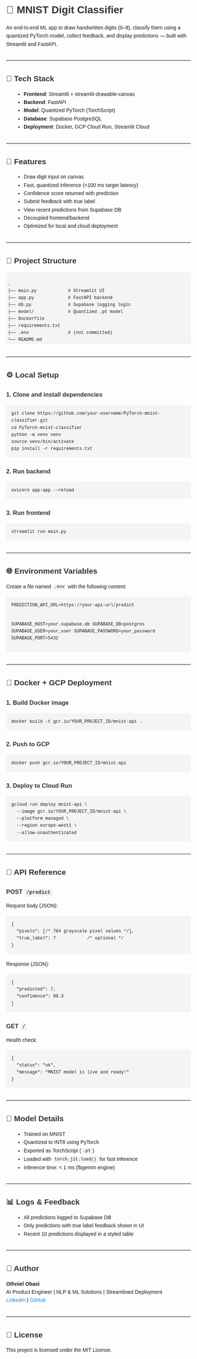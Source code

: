 <!-- README.md for MNIST Digit Classifier -->

<style>
  body {
    font-family: Arial, sans-serif;
    line-height: 1.6;
  }
  h1, h2, h3, h4 {
    color: #333;
    margin-top: 1.5rem;
    margin-bottom: 0.5rem;
  }
  hr {
    border: none;
    border-top: 1px solid #ddd;
    margin: 2rem 0;
  }
  code {
    background-color: #f4f4f4;
    padding: 0.2em 0.4em;
    border-radius: 3px;
    font-family: Menlo, Monaco, Consolas, "Courier New", monospace;
  }
  pre {
    background-color: #f4f4f4;
    padding: 1em;
    border-radius: 4px;
    overflow-x: auto;
    margin: 1rem 0;
  }
  ul, ol {
    margin-left: 1.5rem;
    margin-bottom: 1rem;
  }
  a {
    color: #1e88e5;
    text-decoration: none;
  }
  a:hover {
    text-decoration: underline;
  }
  .note {
    font-size: 0.9rem;
    color: #555;
    margin-top: 0.5rem;
  }
  .project-structure {
    margin: 1rem 0;
  }
  .project-structure code {
    display: block;
    white-space: pre;
  }
</style>

<h1>🧠 MNIST Digit Classifier</h1>
<p>
  An end-to-end ML app to draw handwritten digits (0–9), classify them using a quantized PyTorch model, collect feedback, and display predictions — built with Streamlit and FastAPI.
</p>

<hr>

<h2>🔧 Tech Stack</h2>
<ul>
  <li><strong>Frontend</strong>: Streamlit + streamlit-drawable-canvas</li>
  <li><strong>Backend</strong>: FastAPI</li>
  <li><strong>Model</strong>: Quantized PyTorch (TorchScript)</li>
  <li><strong>Database</strong>: Supabase PostgreSQL</li>
  <li><strong>Deployment</strong>: Docker, GCP Cloud Run, Streamlit Cloud</li>
</ul>

<hr>

<h2>🚀 Features</h2>
<ul>
  <li>Draw digit input on canvas</li>
  <li>Fast, quantized inference (&lt;100 ms target latency)</li>
  <li>Confidence score returned with prediction</li>
  <li>Submit feedback with true label</li>
  <li>View recent predictions from Supabase DB</li>
  <li>Decoupled frontend/backend</li>
  <li>Optimized for local and cloud deployment</li>
</ul>

<hr>

<h2>📁 Project Structure</h2>
<div class="project-structure">
<code>
.
├── main.py            # Streamlit UI
├── app.py             # FastAPI backend
├── db.py              # Supabase logging logic
├── model/             # Quantized .pt model
├── Dockerfile
├── requirements.txt
├── .env               # (not committed)
└── README.md
</code>
</div>

<hr>

<h2>⚙️ Local Setup</h2>

<h3>1. Clone and install dependencies</h3>
<pre><code>git clone https://github.com/your-username/PyTorch-mnist-classifier.git
cd PyTorch-mnist-classifier
python -m venv venv
source venv/bin/activate
pip install -r requirements.txt
</code></pre>

<h3>2. Run backend</h3>
<pre><code>uvicorn app:app --reload</code></pre>

<h3>3. Run frontend</h3>
<pre><code>streamlit run main.py</code></pre>

<hr>

<h2>🌐 Environment Variables</h2>
<p>Create a file named <code>.env</code> with the following content:</p>
<pre><code>PREDICTION_API_URL=https://your-api-url/predict

SUPABASE_HOST=your.supabase.db
SUPABASE_DB=postgres
SUPABASE_USER=your_user
SUPABASE_PASSWORD=your_password
SUPABASE_PORT=5432
</code></pre>

<hr>

<h2>🐳 Docker + GCP Deployment</h2>

<h3>1. Build Docker image</h3>
<pre><code>docker build -t gcr.io/YOUR_PROJECT_ID/mnist-api .</code></pre>

<h3>2. Push to GCP</h3>
<pre><code>docker push gcr.io/YOUR_PROJECT_ID/mnist-api</code></pre>

<h3>3. Deploy to Cloud Run</h3>
<pre><code>gcloud run deploy mnist-api \
  --image gcr.io/YOUR_PROJECT_ID/mnist-api \
  --platform managed \
  --region europe-west1 \
  --allow-unauthenticated
</code></pre>

<hr>

<h2>🔁 API Reference</h2>

<h3>POST <code>/predict</code></h3>
<p>Request body (JSON):</p>
<pre><code>{
  "pixels": [/* 784 grayscale pixel values */],
  "true_label": 7            /* optional */
}
</code></pre>

<p>Response (JSON):</p>
<pre><code>{
  "predicted": 7,
  "confidence": 98.3
}
</code></pre>

<h3>GET <code>/</code></h3>
<p>Health check:</p>
<pre><code>{
  "status": "ok",
  "message": "MNIST model is live and ready!"
}
</code></pre>

<hr>

<h2>🧠 Model Details</h2>
<ul>
  <li>Trained on MNIST</li>
  <li>Quantized to INT8 using PyTorch</li>
  <li>Exported as TorchScript (<code>.pt</code>)</li>
  <li>Loaded with <code>torch.jit.load()</code> for fast inference</li>
  <li>Inference time: &lt; 1 ms (fbgemm engine)</li>
</ul>

<hr>

<h2>📊 Logs & Feedback</h2>
<ul>
  <li>All predictions logged to Supabase DB</li>
  <li>Only predictions with true label feedback shown in UI</li>
  <li>Recent 10 predictions displayed in a styled table</li>
</ul>

<hr>

<h2>👤 Author</h2>
<p>
  <strong>Othniel Obasi</strong><br>
  AI Product Engineer | NLP & ML Solutions | Streamlined Deployment<br>
  <a href="https://linkedin.com/in/othniel-obasi" target="_blank">LinkedIn</a> | 
  <a href="https://github.com/othnielObasi" target="_blank">GitHub</a>
</p>

<hr>

<h2>📄 License</h2>
<p>This project is licensed under the MIT License.</p>
